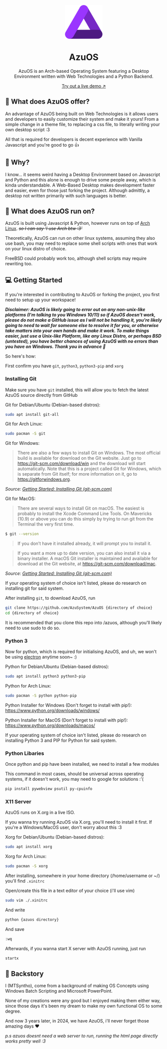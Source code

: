<div align="center">
 <img width="120" alt="AzuOS: If it runs on the Web, it runs on AzuOS" src="assets/logo.svg">
	<h1>AzuOS</h1>
	<p>AzuOS is an Arch-based Operating System featuring a Desktop Environment written with Web Technologies and a Python Backend.</p>
	<a href='https://azusystem.github.io/AzuOS'>Try out a live demo ↗</a>
</div>

## 👀 What does AzuOS offer?
An advantage of AzuOS being built on Web Technologies is it allows users and developers to easily customize their system and make it yours!
From a simple change in a theme file, to replacing a css file, to literally writing your own desktop script :3

All that is required for developers is decent experience with Vanilla Javascript and you're good to go 👍

## 🧐 Why?
I know... it seems weird having a Desktop Environment based on Javascript and Python and this alone is enough to drive some people away, which is kinda understandable.
A Web-Based Desktop makes development faster and easier, even for those just forking the project. Although admittly, a desktop not written primarily with such languages is better.

## 🔧 What does AzuOS run on?
AzuOS is built using Javascript & Python, however runs on top of [Arch Linux](https://archlinux.org). _~~so I can say 'I use Arch btw :3'~~_

Theoretically, AzuOS can run on other linux systems, assuming they also use bash, you may need to replace some shell scripts with ones that work on your linux distro of choice.

FreeBSD could probably work too, although shell scripts may require rewriting too.

## 💻 Getting Started
If you're interested in contributing to AzuOS or forking the project, you first need to setup up your workspace!

***Disclaimer: AzuOS is likely going to error out on any non-unix-like platforms (I'm talking to you Windows 10/11) so if AzuOS doesn't work, please do not make a GitHub issue as I will not be handling it, you're likely going to need to wait for someone else to resolve it for you, or otherwise take matters into your own hands and make it work. To make things easier, just use a Unix-like Platform, like any Linux Distro, or perhaps BSD (untested), you have better chances of using AzuOS with no errors than you have on Windows.
Thank you in advance 🎩***

So here's how:

First confirm you have `git`, `python3`, `python3-pip` and `xorg`

### Installing Git

Make sure you have `git` installed, this will allow you to fetch the latest AzuOS source directly from GitHub

Git for Debian/Ubuntu (Debian-based distros):

```bash
sudo apt install git-all
```

Git for Arch Linux:

```bash
sudo pacman -S git
```

Git for Windows: 

> There are also a few ways to install Git on Windows. The most official build is available for download on the Git website. Just go to https://git-scm.com/download/win
> and the download will start automatically. Note that this is a project called Git for Windows, which is separate from Git itself; for more information on it,
> go to https://gitforwindows.org.

_Source: [Getting Started: Installing Git (git-scm.com)](https://git-scm.com/book/en/v2/Getting-Started-Installing-Git)_

Git for MacOS:

> There are several ways to install Git on macOS. The easiest is probably to install the Xcode Command Line Tools. On Mavericks (10.9) or above you can do this simply by trying to run git from the Terminal the very first time.

```bash
$ git --version
```

> If you don’t have it installed already, it will prompt you to install it.

> If you want a more up to date version, you can also install it via a binary installer. A macOS Git installer is maintained and available for download at the Git website, at https://git-scm.com/download/mac.

_Source: [Getting Started: Installing Git (git-scm.com)](https://git-scm.com/book/en/v2/Getting-Started-Installing-Git)_

If your operating system of choice isn't listed, please do research on installing git for said system.

After installing `git`, to download AzuOS, run

```bash
git clone https://github.com/AzuSystem/AzuOS {directory of choice}
cd {directory of choice}
```

It is recommended that you clone this repo into /azuos, although you'll likely need to use sudo to do so.

### Python 3
Now for python, which is required for initialising AzuOS, and uh, we won't be using [electron](https://electronjs.org) anytime soon~ :)

Python for Debian/Ubuntu (Debian-based distros):

```bash
sudo apt install python3 python3-pip
```

Python for Arch Linux:

```bash
sudo pacman -S python python-pip
```

Python Installer for Windows (Don't forget to install with pip!): 
https://www.python.org/downloads/windows/

Python Installer for MacOS (Don't forget to install with pip!): 
https://www.python.org/downloads/macos/

If your operating system of choice isn't listed, please do research on installing Python 3 and PIP for Python for said system.

### Python Libaries
Once python and pip have been installed, we need to install a few modules

This command in most cases, should be universal across operating systems, if it doesn't work, you may need to google for solutions :'(

```bash
pip install pywebview psutil py-cpuinfo
```

### X11 Server
AzuOS runs on X.org in a live ISO.

If you wanna try running AzuOS via X.org, you'll need to install it first.
If you're a Windows/MacOS user, don't worry about this :3


Xorg for Debian/Ubuntu (Debian-based distros):

```bash
sudo apt install xorg
```

Xorg for Arch Linux:

```bash
sudo pacman -S xorg
```

After installing, somewhere in your home directory (/home/username or ~/) you'll find `.xinitrc`

Open/create this file in a text editor of your choice (i'll use vim)

```bash
sudo vim ./.xinitrc
```

And write

```bash
python {azuos directory}
```

And save

```bash
:wq
```

Afterwards, if you wanna start X server with AzuOS running, just run

```bash
startx
```

## 💜 Backstory
I (MTSyntho), come from a background of making OS Concepts using Windows Batch Scripting and Microsoft PowerPoint.

None of my creations were any good but I enjoyed making them either way, since those days it's been my dream to make my own functional OS to some degree.

And now 3 years later, in 2024, we have AzuOS, i'll never forget those amazing days ❤️

_p.s azuos doesnt need a web server to run, running the html page directly works pretty well :3_